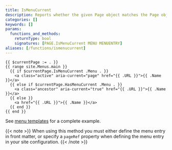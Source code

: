 ```yaml
---
title: IsMenuCurrent
description: Reports whether the given Page object matches the Page object associated with the given menu entry in the given menu.
categories: []
keywords: []
params:
  functions_and_methods:
    returnType: bool
    signatures: [PAGE.IsMenuCurrent MENU MENUENTRY]
aliases: [/functions/ismenucurrent]
---
```


```go-html-template
{{ $currentPage := . }}
{{ range site.Menus.main }}
  {{ if $currentPage.IsMenuCurrent .Menu . }}
    <a class="active" aria-current="page" href="{{ .URL }}">{{ .Name }}</a>
  {{ else if $currentPage.HasMenuCurrent .Menu . }}
    <a class="ancestor" aria-current="true" href="{{ .URL }}">{{ .Name }}</a>
  {{ else }}
    <a href="{{ .URL }}">{{ .Name }}</a>
  {{ end }}
{{ end }}
```

See [menu templates] for a complete example.

{{< note >}}
When using this method you must either define the menu entry in front matter, or specify a `pageRef` property when defining the menu entry in your site configuration.
{{< /note >}}

[menu templates]: /templates/menu/#example
